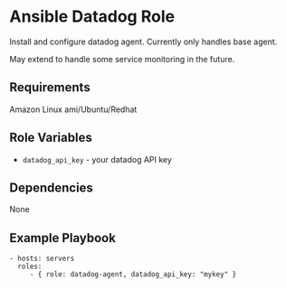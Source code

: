 Ansible Datadog Role
========

Install and configure datadog agent. Currently only handles base agent.

May extend to handle some service monitoring in the future.

Requirements
------------

Amazon Linux ami/Ubuntu/Redhat

Role Variables
--------------

- `datadog_api_key` - your datadog API key

Dependencies
------------
None

Example Playbook
-------------------------

    - hosts: servers
      roles:
         - { role: datadog-agent, datadog_api_key: "mykey" }

